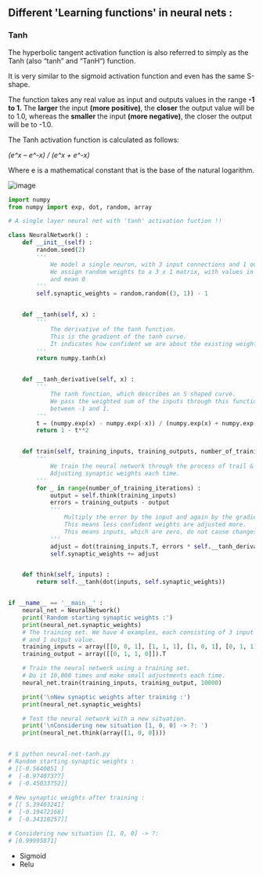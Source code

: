 ## Different 'Learning functions' in neural nets :
### Tanh

The hyperbolic tangent activation function is also referred to simply as the Tanh (also “tanh” and “TanH“) function.

It is very similar to the sigmoid activation function and even has the same S-shape.

The function takes any real value as input and outputs values in the range __-1 to 1.__ The __larger__ the input __(more positive)__, the __closer__ the output value will be to 1.0, whereas the __smaller__ the input __(more negative)__, the closer the output will be to -1.0.

The Tanh activation function is calculated as follows:

_(e^x – e^-x) / (e^x + e^-x)_

Where e is a mathematical constant that is the base of the natural logarithm.

![image](https://cdn.builtin.com/sites/www.builtin.com/files/styles/ckeditor_optimize/public/inline-images/9_activation%20functions%20deep%20learning.png)
```python
import numpy
from numpy import exp, dot, random, array

# A single layer neural net with 'tanh' activation fuction !!

class NeuralNetwork() :
    def __init__(self) :
        random.seed(2)
        '''
            We model a single neuron, with 3 input connections and 1 output connection.
            We assign random weights to a 3 x 1 matrix, with values in the range -1 to 1
            and mean 0
        '''
        self.synaptic_weights = random.random((3, 1)) - 1


    def __tanh(self, x) :
        '''
            The derivative of the tanh function.
            This is the gradient of the tanh curve.
            It indicates how confident we are about the existing weight.
        '''
        return numpy.tanh(x)


    def __tanh_derivative(self, x) :
        '''
            The tanh function, which describes an S shaped curve.
            We pass the weighted sum of the inputs through this function to normalise them 
            between -1 and 1.
        '''
        t = (numpy.exp(x) - numpy.exp(-x)) / (numpy.exp(x) + numpy.exp(-x))
        return 1 - t**2


    def train(self, training_inputs, training_outputs, number_of_training_iterations) :
        '''
            We train the neural network through the process of trail & errors.
            Adjusting synaptic weights each time.
        '''
        for _ in range(number_of_training_iterations) :
            output = self.think(training_inputs)
            errors = training_outputs - output
            '''
                Multiply the error by the input and again by the gradient of the Sigmoid curve.
                This means less confident weights are adjusted more.
                This means inputs, which are zero, do not cause changes to the weights.
            '''
            adjust = dot(training_inputs.T, errors * self.__tanh_derivative(output))
            self.synaptic_weights += adjust 


    def think(self, inputs) :
        return self.__tanh(dot(inputs, self.synaptic_weights))


if __name__ == '__main__' :
    neural_net = NeuralNetwork()
    print('Random starting synaptic weights :')
    print(neural_net.synaptic_weights)
    # The training set. We have 4 examples, each consisting of 3 input values
    # and 1 output value.
    training_inputs = array([[0, 0, 1], [1, 1, 1], [1, 0, 1], [0, 1, 1]])
    training_output = array([[0, 1, 1, 0]]).T

    # Train the neural network using a training set.
    # Do it 10,000 times and make small adjustments each time.
    neural_net.train(training_inputs, training_output, 10000)

    print('\nNew synaptic weights after training :')
    print(neural_net.synaptic_weights)

    # Test the neural network with a new situation.
    print('\nConsidering new situation [1, 0, 0] -> ?: ')
    print(neural_net.think(array([1, 0, 0])))


# $ python neural-net-tanh.py 
# Random starting synaptic weights :
# [[-0.5640051 ] 
#  [-0.97407377] 
#  [-0.45033752]]

# New synaptic weights after training :
# [[ 5.39403241]
#  [-0.19472168]
#  [-0.34310257]]

# Considering new situation [1, 0, 0] -> ?: 
# [0.99995871]
```
- Sigmoid
- Relu
